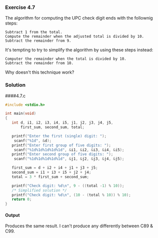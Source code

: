 ### Exercise 4.7
The algorithm for computing the UPC check digit ends with the follownig steps:
```
Subtract 1 from the total.
Compute the remainder when the adjusted total is divided by 10.
Subtract the remainder from 9.
```
It's tempting to try to simplify the algorithm by using these steps instead:
```
Computer the remainder when the total is divided by 10.
Subtract the remainder from 10.
```
Why doesn't this technique work?
### Solution
####4.7.c
```c
#include <stdio.h>

int main(void)
{
   int d, i1, i2, i3, i4, i5, j1, j2, j3, j4, j5,
       first_sum, second_sum, total;

   printf("Enter the first (single) digit: ");
    scanf("%1d", &d);
   printf("Enter first group of five digits: ");
    scanf("%1d%1d%1d%1d%1d", &i1, &i2, &i3, &i4, &i5);
   printf("Enter second group of five digits: ");
    scanf("%1d%1d%1d%1d%1d", &j1, &j2, &j3, &j4, &j5);

   first_sum = d + i2 + i4 + j1 + j3 + j5;
   second_sum = i1 + i3 + i5 + j2 + j4;
   total = 3 * first_sum + second_sum;

   printf("Check digit: %d\n", 9 - ((total -1) % 10));
   /* Simplified solution */
   printf("Check digit: %d\n", (10 - (total % 10)) % 10);
   return 0;
}
```
#### Output
Produces the same result. I can't produce any differently between C89 & C99.
